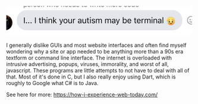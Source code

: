 <img style="width:500px" src="./pic2.png" /></a>   
  <br>
I generally dislike GUIs and most website interfaces and often find myself wondering why a site or app needed to be anything more than a 90s era textform or command line interface. The internet is overloaded with intrusive advertising, popups, viruses, immorality, and worst of all, javascript. These programs are little attempts to not have to deal with all of that.  Most of it's done in C, but I also really enjoy using Dart, which is roughly to Google what C# is to Java.  

See here for more: https://how-i-experience-web-today.com/  




